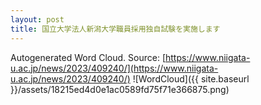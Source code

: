 ```yaml
---
layout: post
title: 国立大学法人新潟大学職員採用独自試験を実施します
---
```

Autogenerated Word Cloud.
Source\: [https://www.niigata-u.ac.jp/news/2023/409240/](https://www.niigata-u.ac.jp/news/2023/409240/)
![WordCloud]({{ site.baseurl }}/assets/18215ed4d0e1ac0589fd75f71e366875.png)